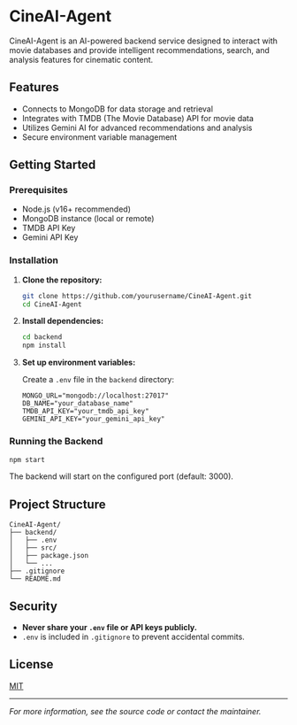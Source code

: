 # CineAI-Agent

CineAI-Agent is an AI-powered backend service designed to interact with movie databases and provide intelligent recommendations, search, and analysis features for cinematic content.

## Features

- Connects to MongoDB for data storage and retrieval
- Integrates with TMDB (The Movie Database) API for movie data
- Utilizes Gemini AI for advanced recommendations and analysis
- Secure environment variable management

## Getting Started

### Prerequisites

- Node.js (v16+ recommended)
- MongoDB instance (local or remote)
- TMDB API Key
- Gemini API Key

### Installation

1. **Clone the repository:**
   ```bash
   git clone https://github.com/yourusername/CineAI-Agent.git
   cd CineAI-Agent
   ```

2. **Install dependencies:**
   ```bash
   cd backend
   npm install
   ```

3. **Set up environment variables:**

   Create a `.env` file in the `backend` directory:
   ```
   MONGO_URL="mongodb://localhost:27017"
   DB_NAME="your_database_name"
   TMDB_API_KEY="your_tmdb_api_key"
   GEMINI_API_KEY="your_gemini_api_key"
   ```

### Running the Backend

```bash
npm start
```

The backend will start on the configured port (default: 3000).

## Project Structure

```
CineAI-Agent/
├── backend/
│   ├── .env
│   ├── src/
│   ├── package.json
│   └── ...
├── .gitignore
└── README.md
```

## Security

- **Never share your `.env` file or API keys publicly.**
- `.env` is included in `.gitignore` to prevent accidental commits.

## License

[MIT](LICENSE)

---

*For more information, see the source code or contact the maintainer.*
